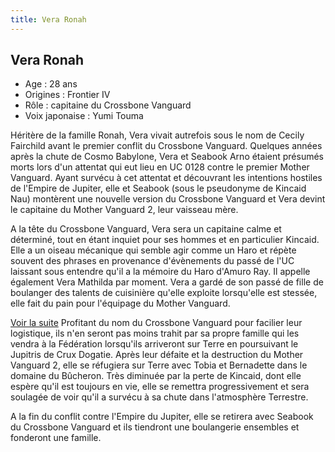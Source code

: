 ```yaml
---
title: Vera Ronah
---
```


Vera Ronah
----------


- Age : 28 ans  
- Origines : Frontier IV  
- Rôle : capitaine du Crossbone Vanguard  
- Voix japonaise : Yumi Touma


Héritère de la famille Ronah, Vera vivait autrefois sous le nom de Cecily Fairchild avant le premier conflit du Crossbone Vanguard. Quelques années après la chute de Cosmo Babylone, Vera et Seabook Arno étaient présumés morts lors d'un attentat qui eut lieu en UC 0128 contre le premier Mother Vanguard. Ayant survécu à cet attentat et découvrant les intentions hostiles de l'Empire de Jupiter, elle et Seabook (sous le pseudonyme de Kincaid Nau) montèrent une nouvelle version du Crossbone Vanguard et Vera devint le capitaine du Mother Vanguard 2, leur vaisseau mère.


A la tête du Crossbone Vanguard, Vera sera un capitaine calme et déterminé, tout en étant inquiet pour ses hommes et en particulier Kincaid. Elle a un oiseau mécanique qui semble agir comme un Haro et répète souvent des phrases en provenance d'évènements du passé de l'UC laissant sous entendre qu'il a la mémoire du Haro d'Amuro Ray. Il appelle également Vera Mathilda par moment. Vera a gardé de son passé de fille de boulanger des talents de cuisinière qu'elle exploite lorsqu'elle est stessée, elle fait du pain pour l'équipage du Mother Vanguard.


[Voir la suite](javascript:spoiler();)
Profitant du nom du Crossbone Vanguard pour facilier leur logistique, ils n'en seront pas moins trahit par sa propre famille qui les vendra à la Fédération lorsqu'ils arriveront sur Terre en poursuivant le Jupitris de Crux Dogatie. Après leur défaite et la destruction du Mother Vanguard 2, elle se réfugiera sur Terre avec Tobia et Bernadette dans le domaine du Bûcheron. Très diminuée par la perte de Kincaid, dont elle espère qu'il est toujours en vie, elle se remettra progressivement et sera soulagée de voir qu'il a survécu à sa chute dans l'atmosphère Terrestre.


A la fin du conflit contre l'Empire du Jupiter, elle se retirera avec Seabook du Crossbone Vanguard et ils tiendront une boulangerie ensembles et fonderont une famille.


